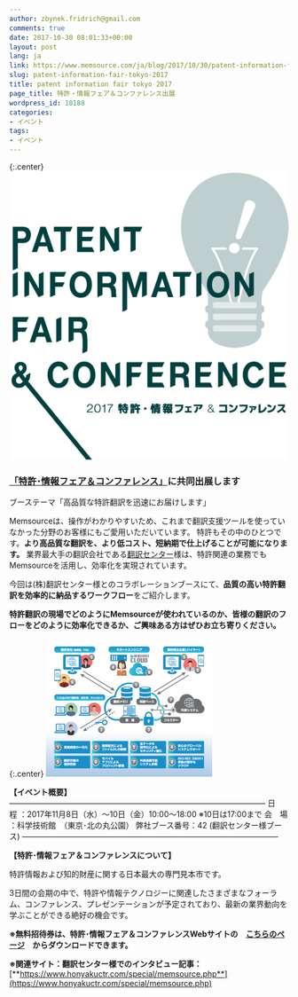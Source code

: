 ```yaml
---
author: zbynek.fridrich@gmail.com
comments: true
date: 2017-10-30 08:01:33+00:00
layout: post
lang: ja
link: https://www.memsource.com/ja/blog/2017/10/30/patent-information-fair-tokyo-2017/
slug: patent-information-fair-tokyo-2017
title: patent information fair tokyo 2017
page_title: 特許・情報フェア＆コンファレンス出展
wordpress_id: 18188
categories:
- イベント
tags:
- イベント
---
```


{:.center}
[![特許・情報フェア＆コンファレンス](/uploads/2017/10/2017logo.png)](/uploads/2017/10/2017logo.png)


### [**「特許･情報フェア＆コンファレンス」**](http://www.pifc.jp/2017/)**に共同出展します** 
ブーステーマ「高品質な特許翻訳を迅速にお届けします」

Memsourceは、操作がわかりやすいため、これまで翻訳支援ツールを使っていなかった分野のお客様にもご愛用いただいています。
特許もその中のひとつです。**より高品質な翻訳を、より低コスト、短納期で仕上げることが可能になります。**
業界最大手の翻訳会社である[翻訳センター](https://www.honyakuctr.com/)様は、特許関連の業務でもMemsourceを活用し、効率化を実現されています。

<!-- more -->

今回は(株)翻訳センター様とのコラボレーションブースにて、**品質の高い特許翻訳を効率的に納品するワークフロー**をご紹介します。

**特許翻訳の現場でどのようにMemsourceが使われているのか、皆様の翻訳のフローをどのように効率化できるか、ご興味ある方はぜひお立ち寄りください。**

{:.center}
[![Memsourceを軸にしたワークフロー](/uploads/2017/10/diagram-300x250.png)](/uploads/2017/10/diagram.png)

**【イベント概要】**
—————————————————————————————————
日　程 ：2017年11月8日（水）～10日（金）10:00～18:00
※10日は17:00まで
会　場 ：科学技術館　（東京･北の丸公園）
弊社ブース番号：42 (翻訳センター様ブース)
—————————————————————————————————

**【特許･情報フェア＆コンファレンスについて】**

特許情報および知的財産に関する日本最大の専門見本市です。

3日間の会期の中で、特許や情報テクノロジーに関連したさまざまなフォーラム、コンファレンス、プレゼンテーションが予定されており、最新の業界動向を学ぶことができる絶好の機会です。

**※無料招待券は、特許･情報フェア＆コンファレンスWebサイトの　[こちらのページ](http://www.pifc.jp/2017/visit/#exhibit_invi)　からダウンロードできます。**

**※関連サイト：翻訳センター様でのインタビュー記事：**[**https://www.honyakuctr.com/special/memsource.php**](https://www.honyakuctr.com/special/memsource.php)
